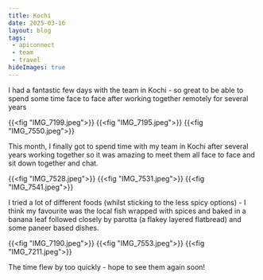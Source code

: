 ```yaml
---
title: Kochi
date: 2025-03-16
layout: blog
tags:
 - apiconnect
 - team
 - travel
hideImages: true
---
```


I had a fantastic few days with the team in Kochi - so great to be able to spend some time face to face after working together remotely for several years

{{<fig "IMG_7199.jpeg">}}
{{<fig "IMG_7195.jpeg">}}
{{<fig "IMG_7550.jpeg">}}

This month, I finally got to spend time with my team in Kochi after several years working together so it was amazing to meet them all face to face and sit down together and chat.

{{<fig "IMG_7528.jpeg">}}
{{<fig "IMG_7531.jpeg">}}
{{<fig "IMG_7541.jpeg">}}

I tried a lot of different foods (whilst sticking to the less spicy options) - I think my favourite was the local fish wrapped with spices and baked in a banana leaf followed closely by parotta (a flakey layered flatbread) and some paneer based dishes.

{{<fig "IMG_7190.jpeg">}}
{{<fig "IMG_7553.jpeg">}}
{{<fig "IMG_7211.jpeg">}}

The time flew by too quickly - hope to see them again soon!
